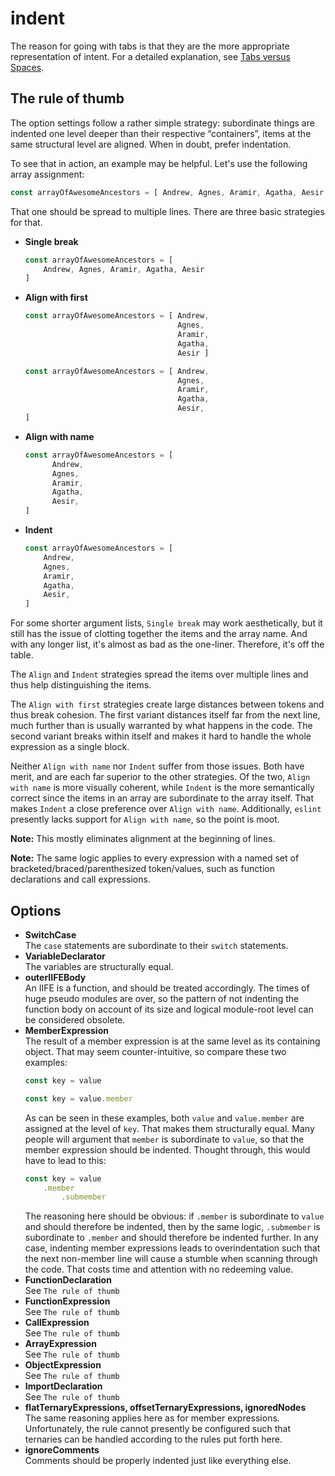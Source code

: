 indent
=====
The reason for going with tabs is that they are the more appropriate representation of intent. For a detailed explanation, see [Tabs versus Spaces](./indent.tabs-vs-spaces.md).

The rule of thumb
-----------------
The option settings follow a rather simple strategy: subordinate things are indented one level deeper than their respective “containers”, items at the same structural level are aligned. When in doubt, prefer indentation.

To see that in action, an example may be helpful. Let's use the following array assignment:
```js
const arrayOfAwesomeAncestors = [ Andrew, Agnes, Aramir, Agatha, Aesir ]
```
That one should be spread to multiple lines. There are three basic strategies for that.

+	**Single break**
	```js
	const arrayOfAwesomeAncestors = [
		Andrew, Agnes, Aramir, Agatha, Aesir
	]
	```
+	**Align with first**
	```js
	const arrayOfAwesomeAncestors = [ Andrew,
	                                  Agnes,
	                                  Aramir,
	                                  Agatha,
	                                  Aesir ]
	```
	```js
	const arrayOfAwesomeAncestors = [ Andrew,
	                                  Agnes,
	                                  Aramir,
	                                  Agatha,
	                                  Aesir,
	]
	```
+	**Align with name**
	```js
	const arrayOfAwesomeAncestors = [
	      Andrew,
	      Agnes,
	      Aramir,
	      Agatha,
	      Aesir,
	]
	```
+	**Indent**
	```js
	const arrayOfAwesomeAncestors = [
		Andrew,
		Agnes,
		Aramir,
		Agatha,
		Aesir,
	]
	```

For some shorter argument lists, `Single break` may work aesthetically, but it still has the issue of clotting together the items and the array name. And with any longer list, it's almost as bad as the one-liner. Therefore, it's off the table.

The `Align` and `Indent` strategies spread the items over multiple lines and thus help distinguishing the items.

The `Align with first` strategies create large distances between tokens and thus break cohesion. The first variant distances itself far from the next line, much further than is usually warranted by what happens in the code. The second variant breaks within itself and makes it hard to handle the whole expression as a single block.

Neither `Align with name` nor `Indent` suffer from those issues. Both have merit, and are each far superior to the other strategies. Of the two, `Align with name` is more visually coherent, while `Indent` is the more semantically correct since the items in an array are subordinate to the array itself. That makes `Indent` a close preference over `Align with name`. Additionally, `eslint` presently lacks support for `Align with name`, so the point is moot.

**Note:** This mostly eliminates alignment at the beginning of lines.

**Note:** The same logic applies to every expression with a named set of bracketed/braced/parenthesized token/values, such as function declarations and call expressions.


Options
-------
+	**SwitchCase**\
	The `case` statements are subordinate to their `switch` statements.
+	**VariableDeclarator**\
	The variables are structurally equal.
+	**outerIIFEBody**\
	An IIFE is a function, and should be treated accordingly. The times of huge pseudo modules are over, so the pattern of not indenting the function body on account of its size and logical module-root level can be considered obsolete.
+	**MemberExpression**\
	The result of a member expression is at the same level as its containing object. That may seem counter-intuitive, so compare these two examples:
	```js
	const key = value
	```
	```js
	const key = value.member
	```
	As can be seen in these examples, both `value` and `value.member` are assigned at the level of `key`. That makes them structurally equal. Many people will argument that `member` is subordinate to `value`, so that the member expression should be indented. Thought through, this would have to lead to this:
	```js
	const key = value
		.member
			.submember
	```
	The reasoning here should be obvious: if `.member` is subordinate to `value` and should therefore be indented, then by the same logic, `.submember` is subordinate to `.member` and should therefore be indented further.
	In any case, indenting member expressions leads to overindentation such that the next non-member line will cause a stumble when scanning through the code. That costs time and attention with no redeeming value.
+	**FunctionDeclaration**\
	See `The rule of thumb`
+	**FunctionExpression**\
	See `The rule of thumb`
+	**CallExpression**\
	See `The rule of thumb`
+	**ArrayExpression**\
	See `The rule of thumb`
+	**ObjectExpression**\
	See `The rule of thumb`
+	**ImportDeclaration**\
	See `The rule of thumb`
+	**flatTernaryExpressions, offsetTernaryExpressions, ignoredNodes**\
	The same reasoning applies here as for member expressions. Unfortunately, the rule cannot presently be configured such that ternaries can be handled according to the rules put forth here.
+	**ignoreComments**\
	Comments should be properly indented just like everything else.
